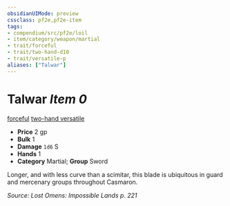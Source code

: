 ```yaml
---
obsidianUIMode: preview
cssclass: pf2e,pf2e-item
tags:
- compendium/src/pf2e/loil
- item/category/weapon/martial
- trait/forceful
- trait/two-hand-d10
- trait/versatile-p
aliases: ["Talwar"]
---
```

# Talwar *Item 0*  
[forceful](../../../rules/traits/forceful.md)  [two-hand <d10>](../../../rules/traits/two-hand.md)  [versatile <P>](../../../rules/traits/versatile.md)  

- **Price** 2 gp
- **Bulk** 1
- **Damage** `1d6` S
- **Hands** 1
- **Category** Martial; **Group** Sword 

Longer, and with less curve than a scimitar, this blade is ubiquitous in guard and mercenary groups throughout Casmaron.

*Source: Lost Omens: Impossible Lands p. 221*